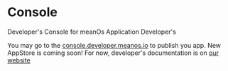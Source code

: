 # Console
Developer's Console for meanOs Application Developer's

You may go to the [console.developer.meanos.io](https://console.developer.meanos.io) to publish you app.
New AppStore is coming soon!
For now, developer's documentation is on [our website](https://meanos.io/developers)

